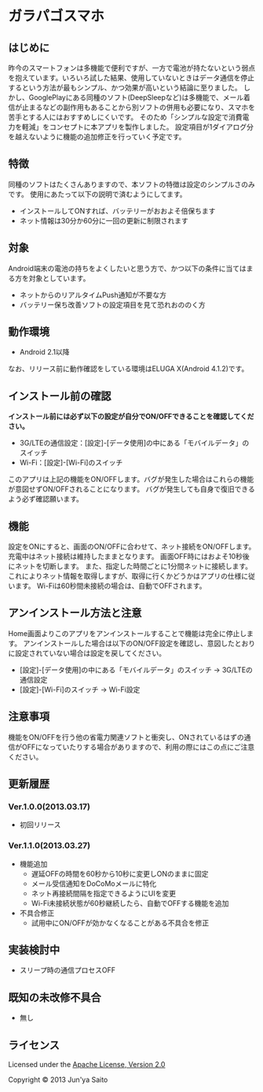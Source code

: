 ガラパゴスマホ
================

はじめに
--------
昨今のスマートフォンは多機能で便利ですが、一方で電池が持たないという弱点を抱えています。いろいろ試した結果、使用していないときはデータ通信を停止するという方法が最もシンプル、かつ効果が高いという結論に至りました。
しかし、GooglePlayにある同種のソフト(DeepSleepなど)は多機能で、メール着信が止まるなどの副作用もあることから別ソフトの併用も必要になり、スマホを苦手とする人にはおすすめしにくいです。
そのため「シンプルな設定で消費電力を軽減」をコンセプトに本アプリを製作しました。
設定項目が1ダイアログ分を越えないように機能の追加修正を行っていく予定です。


特徴
---
同種のソフトはたくさんありますので、本ソフトの特徴は設定のシンプルさのみです。
使用にあたって以下の説明で済むようにしてます。

 * インストールしてONすれば、バッテリーがおおよそ倍保ちます
 * ネット情報は30分か60分に一回の更新に制限されます


対象
-------
Android端末の電池の持ちをよくしたいと思う方で、かつ以下の条件に当てはまる方を対象としています。

 * ネットからのリアルタイムPush通知が不要な方
 * バッテリー保ち改善ソフトの設定項目を見て恐れおののく方


動作環境
--------
 * Android 2.1以降

なお、リリース前に動作確認をしている環境はELUGA X(Android 4.1.2)です。


インストール前の確認
-----------------
**インストール前には必ず以下の設定が自分でON/OFFできることを確認してください。**

 * 3G/LTEの通信設定：[設定]-[データ使用]の中にある「モバイルデータ」のスイッチ
 * Wi-Fi：[設定]-[Wi-Fi]のスイッチ

このアプリは上記の機能をON/OFFします。バグが発生した場合はこれらの機能が意図せずON/OFFされることになります。
バグが発生しても自身で復旧できるよう必ず確認願います。


機能
----
設定をONにすると、画面のON/OFFに合わせて、ネット接続をON/OFFします。充電中はネット接続は維持したままとなります。
画面OFF時にはおよそ10秒後にネットを切断します。
また、指定した時間ごとに1分間ネットに接続します。これによりネット情報を取得しますが、取得に行くかどうかはアプリの仕様に従います。
Wi-Fiは60秒間未接続の場合は、自動でOFFされます。


アンインストール方法と注意
----------------------
Home画面よりこのアプリをアンインストールすることで機能は完全に停止します。
アンインストールした場合は以下のON/OFF設定を確認し、意図したとおりに設定されていない場合は設定を戻してください。

* [設定]-[データ使用]の中にある「モバイルデータ」のスイッチ -> 3G/LTEの通信設定
* [設定]-[Wi-Fi]のスイッチ -> Wi-Fi設定


注意事項
--------
機能をON/OFFを行う他の省電力関連ソフトと衝突し、ONされているはずの通信がOFFになっていたりする場合がありますので、利用の際にはこの点にご注意ください。


更新履歴
-------
### Ver.1.0.0(2013.03.17) 
 * 初回リリース

### Ver.1.1.0(2013.03.27)
 * 機能追加
    - 遅延OFFの時間を60秒から10秒に変更しONのままに固定
    - メール受信通知をDoCoMoメールに特化
    - ネット再接続間隔を指定できるようにUIを変更
    - Wi-Fi未接続状態が60秒継続したら、自動でOFFする機能を追加
 * 不具合修正
    - 試用中にON/OFFが効かなくなることがある不具合を修正


実装検討中
------------
* スリープ時の通信プロセスOFF


既知の未改修不具合
------------------
* 無し


ライセンス
----------------
Licensed under the [Apache License, Version 2.0](http://www.apache.org/licenses/LICENSE-2.0)

Copyright &copy; 2013 Jun'ya Saito
